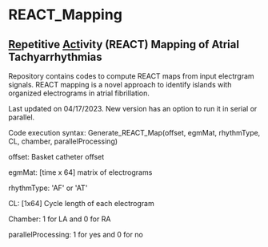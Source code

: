 # REACT_Mapping
## <ins>Re</ins>petitive <ins>Act</ins>ivity (REACT) Mapping of Atrial Tachyarrhythmias
Repository contains codes to compute REACT maps from input electrgram signals. REACT mapping is a novel approach to identify islands with organized electrograms in atrial fibrillation.

Last updated on 04/17/2023. New version has an option to run it in serial or parallel.

Code execution syntax: Generate_REACT_Map(offset, egmMat, rhythmType, CL, chamber, parallelProcessing)

offset: Basket catheter offset

egmMat: [time x 64] matrix of electrograms

rhythmType: 'AF' or 'AT'

CL: [1x64] Cycle length of each electrogram

Chamber: 1 for LA and 0 for RA

parallelProcessing: 1 for yes and 0 for no
